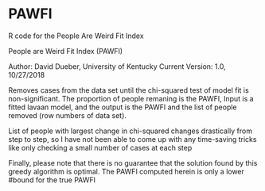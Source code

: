 # PAWFI
R code for the People Are Weird Fit Index

People are Weird Fit Index (PAWFI)

Author: David Dueber, University of Kentucky
Current Version: 1.0, 10/27/2018 

Removes cases from the data set until the chi-squared test of model fit is  non-significant. The proportion of people remaning is the PAWFI, Input is a fitted lavaan model, and the output is the PAWFI and the list of people removed (row numbers of data set). 
  
List of people with largest change in chi-squared changes drastically from step to step, so I have not been able to come up with any time-saving tricks like only checking a small number of cases at each step 
       
Finally, please note that there is no guarantee that the solution found by this greedy algorithm is optimal. The PAWFI computed herein is only a lower #bound for the true PAWFI    
